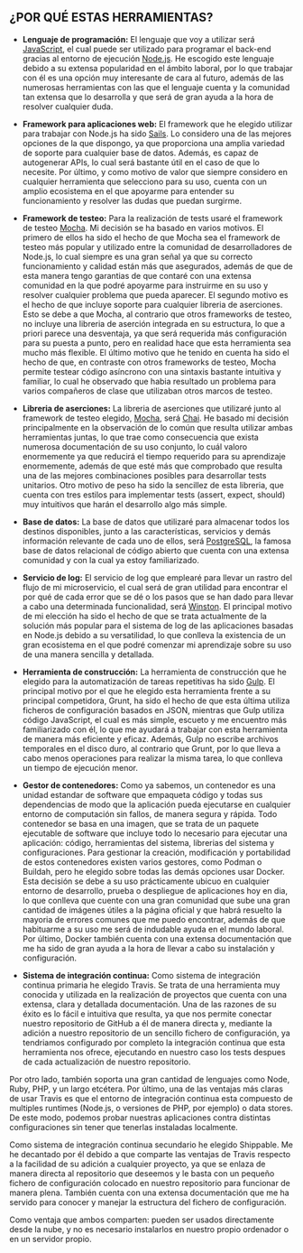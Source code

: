 ## ¿POR QUÉ ESTAS HERRAMIENTAS?
- **Lenguaje de programación:** El lenguaje que voy a utilizar será [JavaScript](https://www.javascript.com/), el cual puede ser utilizado para programar el back-end gracias al entorno de ejecución [Node.js](https://nodejs.org/es/). He escogido este lenguaje debido a su extensa popularidad en el ámbito laboral, por lo que trabajar con él es una opción muy interesante de cara al futuro, además de las numerosas herramientas con las que el lenguaje cuenta y la comunidad tan extensa que lo desarrolla y que será de gran ayuda a la hora de resolver cualquier duda. 

- **Framework para aplicaciones web:** El framework que he elegido utilizar para trabajar con Node.js ha sido [Sails](https://sailsjs.com). Lo considero una de las mejores opciones de la que dispongo, ya que proporciona una amplia variedad de soporte para cualquier base de datos. Además, es capaz de autogenerar APIs, lo cual será bastante útil en el caso de que lo necesite. Por último, y como motivo de valor que siempre considero en cualquier herramienta que selecciono para su uso, cuenta con un amplio ecosistema en el que apoyarme para entender su funcionamiento y resolver las dudas que puedan surgirme.

- **Framework de testeo:** Para la realización de tests usaré el framework de testeo [Mocha](https://mochajs.org/). Mi decisión se ha basado en varios motivos. El primero de ellos ha sido el hecho de que Mocha sea el framework de testeo más popular y utilizado entre la comunidad de desarrolladores de Node.js, lo cual siempre es una gran señal ya que su correcto funcionamiento y calidad están más que asegurados, además de que de esta manera tengo garantias de que contaré con una extensa comunidad en la que podré apoyarme para instruirme en su uso y resolver cualquier problema que pueda aparecer. El segundo motivo es el hecho de que incluye soporte para cualquier libreria de aserciones. Esto se debe a que Mocha, al contrario que otros frameworks de testeo, no incluye una libreria de aserción integrada en su estructura, lo que a priori parece una desventaja, ya que será requerida más configuración para su puesta a punto, pero en realidad hace que esta herramienta sea mucho más flexible. El último motivo que he tenido en cuenta ha sido el hecho de que, en contraste con otros frameworks de testeo, Mocha permite testear código asíncrono con una sintaxis bastante intuitiva y familiar, lo cual he observado que habia resultado un problema para varios compañeros de clase que utilizaban otros marcos de testeo.

- **Libreria de aserciones:** La libreria de aserciones que utilizaré junto al framework de testeo elegido, [Mocha](https://mochajs.org/), será [Chai](https://www.chaijs.com/). He basado mi decisión principalmente en la observación de lo común que resulta utilizar ambas herramientas juntas, lo que trae como consecuencia que exista numerosa documentación de su uso conjunto, lo cuál valoro enormemente ya que reducirá el tiempo requerido para su aprendizaje enormemente, además de que esté más que comprobado que resulta una de las mejores combinaciones posibles para desarrollar tests unitarios. Otro motivo de peso ha sido la sencillez de esta libreria, que cuenta con tres estilos para implementar tests (assert, expect, should) muy intuitivos que harán el desarrollo algo más simple.

- **Base de datos:** La base de datos que utilizaré para almacenar todos los destinos disponibles, junto a las características, servicios y demás información relevante de cada uno de ellos, será [PostgreSQL](https://www.postgresql.org/), la famosa base de datos relacional de código abierto que cuenta con una extensa comunidad y con la cual ya estoy familiarizado. 

- **Servicio de log:** El servicio de log que emplearé para llevar un rastro del flujo de mi microservicio, el cual será de gran utilidad para encontrar el por qué de cada error que se dé o los pasos que se han dado para llevar a cabo una determinada funcionalidad, será [Winston](https://github.com/winstonjs/winston). El principal motivo de mi elección ha sido el hecho de que se trata actualmente de la solución más popular para el sistema de log de las aplicaciones basadas en Node.js debido a su versatilidad, lo que conlleva la existencia de un gran ecosistema en el que podré comenzar mi aprendizaje sobre su uso de una manera sencilla y detallada.

- **Herramienta de construcción:** La herramienta de construcción que he elegido para la automatización de tareas repetitivas ha sido [Gulp](https://gulpjs.com/). El principal motivo por el que he elegido esta herramienta frente a su principal competidora, Grunt, ha sido el hecho de que esta última utiliza ficheros de configuración basados en JSON, mientras que Gulp utiliza código JavaScript, el cual es más simple, escueto y me encuentro más familiarizado con él, lo que me ayudará a trabajar con esta herramienta de manera más eficiente y eficaz. Además, Gulp no escribe archivos temporales en el disco duro, al contrario que Grunt, por lo que lleva a cabo menos operaciones para realizar la misma tarea, lo que conlleva un tiempo de ejecución menor.

- **Gestor de contenedores:** Como ya sabemos, un contenedor es una unidad estandar de software que empaqueta código y todas sus dependencias de modo que la aplicación pueda ejecutarse en cualquier entorno de computación sin fallos, de manera segura y rápida. Todo contenedor se basa en una imagen, que se trata de un paquete ejecutable de software que incluye todo lo necesario para ejecutar una aplicación: código, herramientas del sistema, librerias del sistema y configuraciones. Para gestionar la creación, modificación y portabilidad de estos contenedores existen varios gestores, como Podman o Buildah, pero he elegido sobre todas las demás opciones usar Docker. Esta decisión se debe a su uso prácticamente ubicuo en cualquier entorno de desarrollo, prueba o despliegue de aplicaciones hoy en dia, lo que conlleva que cuente con una gran comunidad que sube una gran cantidad de imágenes útiles a la página oficial y que habrá resuelto la mayoria de errores comunes que me puedo encontrar, además de que habituarme a su uso me será de indudable ayuda en el mundo laboral. Por último, Docker también cuenta con una extensa documentación que me ha sido de gran ayuda a la hora de llevar a cabo su instalación y configuración.

- **Sistema de integración continua:** Como sistema de integración continua primaria he elegido Travis. Se trata de una herramienta muy conocida y utilizada en la realización de proyectos que cuenta con una extensa, clara y detallada documentación. Una de las razones de su éxito es lo fácil e intuitiva que resulta, ya que nos permite conectar nuestro repositorio de GitHub a él de manera directa y, mediante la adición a nuestro repositorio de un sencillo fichero de configuración, ya tendriamos configurado por completo la integración continua que esta herramienta nos ofrece, ejecutando en nuestro caso los tests despues de cada actualización de nuestro repositorio.

Por otro lado, también soporta una gran cantidad de lenguajes como Node, Ruby, PHP, y un largo etcétera. Por último, una de las ventajas más claras de usar Travis es que el entorno de integración continua esta compuesto de multiples runtimes (Node.js, o versiones de PHP, por ejemplo) o data stores. De este modo, podemos probar nuestras aplicaciones contra distintas configuraciones sin tener que tenerlas instaladas localmente.

Como sistema de integración continua secundario he elegido Shippable. Me he decantado por él debido a que comparte las ventajas de Travis respecto a la facilidad de su adición a cualquier proyecto, ya que se enlaza de manera directa al repositorio que deseemos y le basta con un pequeño fichero de configuración colocado en nuestro repositorio para funcionar de manera plena. También cuenta con una extensa documentación que me ha servido para conocer y manejar la estructura del fichero de configuración.

Como ventaja que ambos comparten: pueden ser usados directamente desde la nube, y no es necesario instalarlos en nuestro propio ordenador o en un servidor propio.
